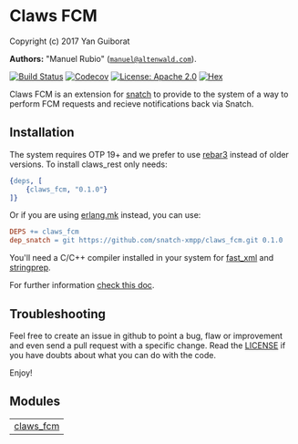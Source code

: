 

# Claws FCM #

Copyright (c) 2017 Yan Guiborat

__Authors:__ "Manuel Rubio" ([`manuel@altenwald.com`](mailto:manuel@altenwald.com)).

[![Build Status](https://img.shields.io/travis/snatch-xmpp/claws_fcm/master.svg)](https://travis-ci.org/snatch-xmpp/claws_fcm)
[![Codecov](https://img.shields.io/codecov/c/github/snatch-xmpp/claws_fcm.svg)](https://codecov.io/gh/snatch-xmpp/claws_fcm)
[![License: Apache 2.0](https://img.shields.io/github/license/snatch-xmpp/claws_fcm.svg)](https://raw.githubusercontent.com/snatch-xmpp/claws_fcm/master/LICENSE)
[![Hex](https://img.shields.io/hexpm/v/claws_fcm.svg)](https://hex.pm/packages/claws_fcm)

Claws FCM is an extension for [snatch](https://github.com/snatch-xmpp/snatch) to provide to the system of a way to perform FCM requests and recieve notifications back via Snatch.

Installation
------------

The system requires OTP 19+ and we prefer to use [rebar3](http://www.rebar3.org) instead of older versions. To install claws_rest only needs:

```erlang
{deps, [
    {claws_fcm, "0.1.0"}
]}
```

Or if you are using [erlang.mk](https://erlang.mk) instead, you can use:

```Makefile
DEPS += claws_fcm
dep_snatch = git https://github.com/snatch-xmpp/claws_fcm.git 0.1.0
```

You'll need a C/C++ compiler installed in your system for [fast_xml](https://github.com/processone/fast_xml) and [stringprep](https://github.com/processone/stringprep).

For further information [check this doc](doc/how-to/claws_fcm.md).

Troubleshooting
---------------

Feel free to create an issue in github to point a bug, flaw or improvement and even send a pull request with a specific change. Read the [LICENSE](LICENSE) if you have doubts about what you can do with the code.

Enjoy!


## Modules ##


<table width="100%" border="0" summary="list of modules">
<tr><td><a href="claws_fcm.md" class="module">claws_fcm</a></td></tr></table>

